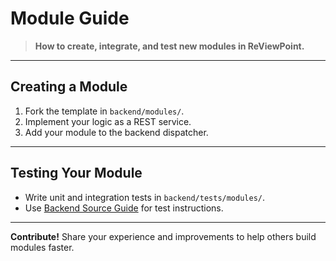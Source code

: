 # Module Guide

> **How to create, integrate, and test new modules in ReViewPoint.**

---

## Creating a Module

1. Fork the template in `backend/modules/`.
2. Implement your logic as a REST service.
3. Add your module to the backend dispatcher.

---

## Testing Your Module

- Write unit and integration tests in `backend/tests/modules/`.
- Use [Backend Source Guide](backend-source-guide.md) for test instructions.

---

**Contribute!**
Share your experience and improvements to help others build modules faster.

